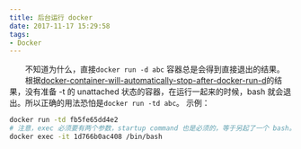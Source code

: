 ```yaml
---
title: 后台运行 docker
date: 2017-11-17 15:29:58
tags:
- Docker
---
```

&emsp;&emsp;不知道为什么，直接`docker run -d abc` 容器总是会得到直接退出的结果。
&emsp;&emsp;根据[docker-container-will-automatically-stop-after-docker-run-d][1]的结果，没有准备 -t 的 unattached 状态的容器，在运行一起来的时候，bash 就会退出。所以正确的用法恐怕是`docker run -td abc`。
示例：

```bash
docker run -td fb5fe65dd4e2
# 注意，exec 必须要有两个参数，startup command 也是必须的，等于另起了一个 bash。
docker exec -it 1d766b0ac408 /bin/bash
```

  [1]: https://stackoverflow.com/questions/30209776/docker-container-will-automatically-stop-after-docker-run-d